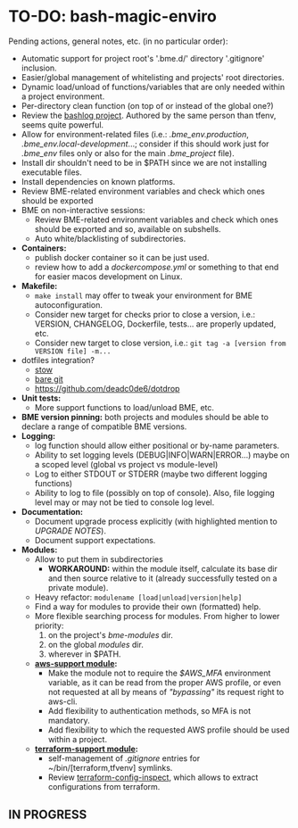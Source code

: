 # TO-DO: bash-magic-enviro
Pending actions, general notes, etc. (in no particular order):
* Automatic support for project root's '.bme.d/' directory '.gitignore' inclusion.
* Easier/global management of whitelisting and projects' root directories.
* Dynamic load/unload of functions/variables that are only needed within a project environment.
* Per-directory clean function (on top of or instead of the global one?)
* Review the [bashlog project](https://github.com/Zordrak/bashlog).  Authored by the same person than tfenv, seems quite powerful.
* Allow for environment-related files (i.e.: *.bme_env.production*, *.bme_env.local-development*...; consider if this should work just for *.bme_env* files only or also for the main *.bme_project* file).
* Install dir shouldn't need to be in $PATH since we are not installing executable files.
* Install dependencies on known platforms.
* Review BME-related environment variables and check which ones should be exported
* BME on non-interactive sessions:
  * Review BME-related environment variables and check which ones should be exported and so, available on subshells.
  * Auto white/blacklisting of subdirectories.
* **Containers:**
  * publish docker container so it can be just used.
  * review how to add a *dockercompose.yml* or something to that end for easier macos development on Linux.
* **Makefile:**
  * `make install` may offer to tweak your environment for BME autoconfiguration.
  * Consider new target for checks prior to close a version, i.e.: VERSION, CHANGELOG, Dockerfile, tests... are properly updated, etc.
  * Consider new target to close version, i.e.: `git tag -a [version from VERSION file] -m...`
* dotfiles integration?
  * [stow](https://www.jakewiesler.com/blog/managing-dotfiles)
  * [bare git](https://www.atlassian.com/git/tutorials/dotfiles)
  * https://github.com/deadc0de6/dotdrop
* **Unit tests:**
  * More support functions to load/unload BME, etc.
* **BME version pinning:** both projects and modules should be able to declare a range of compatible BME versions.
* **Logging:**
  * log function should allow either positional or by-name parameters.
  * Ability to set logging levels (DEBUG|INFO|WARN|ERROR...) maybe on a scoped level (global vs project vs module-level)
  * Log to either STDOUT or STDERR (maybe two different logging functions)
  * Ability to log to file (possibly on top of console).  Also, file logging level may or may not be tied to console log level.
* **Documentation:**
  * Document upgrade process explicitly (with highlighted mention to *UPGRADE NOTES*).
  * Document support expectations.
* **Modules:**
  * Allow to put them in subdirectories
    * **WORKAROUND:** within the module itself, calculate its base dir and then source relative to it (already successfully tested on a private module).
  * Heavy refactor: `modulename [load|unload|version|help]`
  * Find a way for modules to provide their own (formatted) help.
  * More flexible searching process for modules.  From higher to lower priority:
    1. on the project's *bme-modules* dir.
    2. on the global *modules* dir.
    3. wherever in $PATH.
  * **[aws-support module](./src/bash-magic-enviro_modules/aws-support.module):**
    * Make the module not to require the *$AWS_MFA* environment variable, as it can be read from the proper AWS profile, or even not requested at all by means of *"bypassing"* its request right to aws-cli.
    * Add flexibility to authentication methods, so MFA is not mandatory.
    * Add flexibility to which the requested AWS profile should be used within a project.
  * **[terraform-support module](./src/bash-magic-enviro_modules/terraform-support.module):**
    * self-management of *.gitignore* entries for ~/bin/[terraform,tfvenv] symlinks.
    * Review [terraform-config-inspect](https://github.com/hashicorp/terraform-config-inspect), which allows to extract configurations from terraform.

## IN PROGRESS
